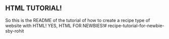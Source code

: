 ## HTML TUTORIAL!

 So this is the README of the tutorial of how to create a recipe type of website with HTML!
YES, HTML FOR NEWBIES!# recipe-tutorial-for-newbie-sby-rohit
